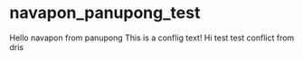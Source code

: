 # navapon_panupong_test
Hello navapon from panupong
This is a conflig text!
Hi test test conflict from dris